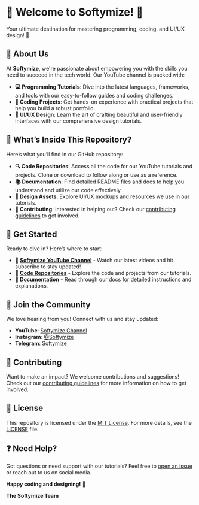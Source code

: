 # 🎉 Welcome to Softymize! 🎉

Your ultimate destination for mastering programming, coding, and UI/UX design! 🚀

## 🌟 About Us

At **Softymize**, we're passionate about empowering you with the skills you need to succeed in the tech world. Our YouTube channel is packed with:

- **💻 Programming Tutorials**: Dive into the latest languages, frameworks, and tools with our easy-to-follow guides and coding challenges.
- **🔧 Coding Projects**: Get hands-on experience with practical projects that help you build a robust portfolio.
- **🎨 UI/UX Design**: Learn the art of crafting beautiful and user-friendly interfaces with our comprehensive design tutorials.

## 📁 What’s Inside This Repository?

Here’s what you’ll find in our GitHub repository:

- **🔍 Code Repositories**: Access all the code for our YouTube tutorials and projects. Clone or download to follow along or use as a reference.
- **📚 Documentation**: Find detailed README files and docs to help you understand and utilize our code effectively.
- **🎨 Design Assets**: Explore UI/UX mockups and resources we use in our tutorials.
- **🤝 Contributing**: Interested in helping out? Check our [contributing guidelines](CONTRIBUTING.md) to get involved.

## 🚀 Get Started

Ready to dive in? Here’s where to start:

- **🎥 [Softymize YouTube Channel](https://www.youtube.com/@Softymize)** - Watch our latest videos and hit subscribe to stay updated!
- **🔧 [Code Repositories](https://github.com/Softymize)** - Explore the code and projects from our tutorials.
- **📄 [Documentation](https://github.com/Softymize/docs)** - Read through our docs for detailed instructions and explanations.

## 🤗 Join the Community

We love hearing from you! Connect with us and stay updated:

- **YouTube**: [Softymize Channel](https://www.youtube.com/@Softymize)
- **Instagram**: [@Softymize](https://instagram.com/@softymize)
- **Telegram**: [Softymize](https://t.me/softymize)

## 📝 Contributing

Want to make an impact? We welcome contributions and suggestions! Check out our [contributing guidelines](CONTRIBUTING.md) for more information on how to get involved.

## 📜 License

This repository is licensed under the [MIT License](LICENSE). For more details, see the [LICENSE](LICENSE) file.

## ❓ Need Help?

Got questions or need support with our tutorials? Feel free to [open an issue](https://github.com/Softymize/issues) or reach out to us on social media.

**Happy coding and designing!** 🎉

**The Softymize Team**
